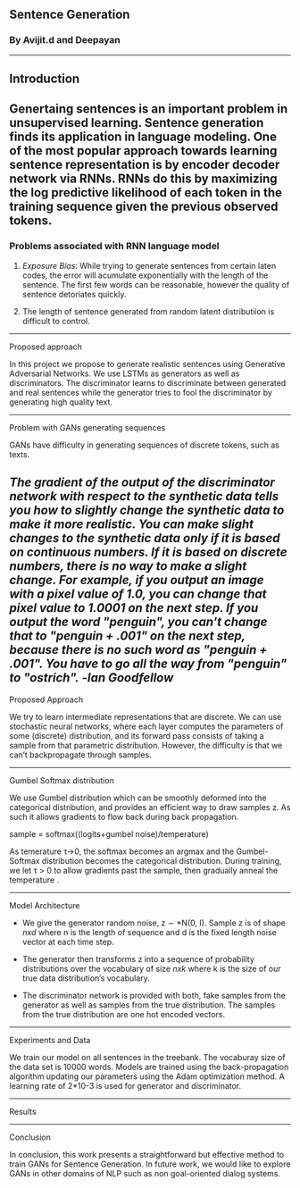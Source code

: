 ## Sentence Generation 

### By Avijit.d and Deepayan

---

## Introduction

Genertaing sentences is an important problem in unsupervised learning. Sentence generation finds its application in language modeling. One of the most popular 
approach towards learning sentence representation is by encoder decoder network 
via RNNs. RNNs do this by maximizing the log predictive likelihood of each token 
in the training sequence given the previous observed tokens.
---
### Problems associated with RNN language model

1. *Exposure Bias*: While trying to generate sentences from certain laten codes, the error will acumulate exponentially with the length of the sentence. The first few words can be reasonable, however the quality of sentence detoriates quickly.

2. The length of sentence generated from random latent distributiion is difficult to control.

---
Proposed approach
 
In this project we propose to generate realistic sentences using Generative Adversarial
Networks. We use LSTMs as generators as well as discriminators. The discriminator learns to discriminate between generated and real sentences while the generator tries to fool the discriminator by generating high quality text.

---

Problem with GANs generating sequences

GANs have difficulty in generating sequences of discrete tokens, such as texts.

*The gradient of the output of the discriminator network with respect to the synthetic data tells you how to slightly change the synthetic data to make it more realistic.
You can make slight changes to the synthetic data only if it is based on continuous numbers. If it is based on discrete numbers, there is no way to make a slight change.
For example, if you output an image with a pixel value of 1.0, you can change that pixel value to 1.0001 on the next step.
If you output the word "penguin", you can't change that to "penguin + .001" on the next step, because there is no such word as "penguin + .001". You have to go all the way from "penguin" to "ostrich".*
                   -*Ian Goodfellow*
---

Proposed Approach

We try to learn intermediate representations that are discrete. We can use stochastic neural networks, where each layer computes the parameters of some (discrete) distribution, and its forward pass consists of taking a sample from that parametric distribution. However, the difficulty is that we can’t backpropagate through samples.

---

Gumbel Softmax distribution

We use Gumbel distribution which can be smoothly deformed into the categorical distribution, and provides an efficient way to draw samples z. As such it allows 
gradients to flow back during back propagation.

sample = softmax((logits+gumbel noise)/temperature)

As temerature τ→0, the softmax becomes an argmax and the Gumbel-Softmax distribution becomes the categorical distribution. During training, we let τ > 0 to allow gradients past the sample, then gradually anneal the temperature .

---

Model Architecture

* We give the generator random noise, z ∼ *N(0, I). Sample z is of shape *nxd* where n is the length of sequence and d is the fixed length noise vector at each time step.

* The generator then transforms z into a sequence of probability distributions over the vocabulary of size *nxk* where k is the size of our true data distribution’s vocabulary.

* The discriminator network is provided with both, fake samples from the generator as well as samples from the true distribution. The samples from the true distribution are one hot encoded vectors.

--- 

Experiments and Data

We train our model on all sentences in the treebank. The vocaburay size of the data set is 10000 words. Models are trained using the back-propagation algorithm updating our   parameters using the Adam optimization method. A learning rate of 2*10-3 is used for generator and discriminator.

---

Results


---

Conclusion

In conclusion, this work presents a straightforward
but effective method to train GANs for Sentence Generation. In future work, we would like to explore GANs in other domains of NLP such as non goal-oriented dialog systems.

